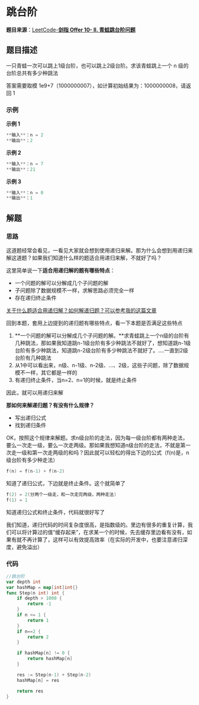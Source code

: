 # 跳台阶

**题目来源**：[LeetCode-**剑指 Offer 10- II. 青蛙跳台阶问题**](https://leetcode-cn.com/problems/qing-wa-tiao-tai-jie-wen-ti-lcof/)

## 题目描述

一只青蛙一次可以跳上1级台阶，也可以跳上2级台阶。求该青蛙跳上一个 n 级的台阶总共有多少种跳法

答案需要取模 1e9+7（1000000007），如计算初始结果为：1000000008，请返回 1

### 示例

**示例 1**

```go
**输入**：n = 2
**输出**：2
```

**示例 2**

```go
**输入**：n = 7
**输出**：21
```

**示例 3**

```go
**输入**：n = 0
**输出**：1
```

## 解题

### **思路**

这道题经常会看见，一看见大家就会想到使用递归来解。那为什么会想到用递归来解这道题？如果我们知道什么样的题适合用递归来解，不就好了吗？

这里简单说一下**适合用递归解的题有哪些特点**：

- 一个问题的解可以分解成几个子问题的解
- 子问题除了数据规模不一样，求解思路必须完全一样
- 存在递归终止条件

[关于什么题适合用递归解？如何解递归题？可以参考我的这篇文章](https://juejin.cn/post/6893750124556910606)

回到本题，套用上边提到的递归题有哪些特点，看一下本题是否满足这些特点

1. **一个问题的解可以分解成几个子问题的解。**求青蛙跳上一个n级的台阶有几种跳法，那如果我知道跳n-1级台阶有多少种跳法不就好了，想知道跳n-1级台阶有多少种跳法，知道跳n-2级台阶有多少种跳法不就好了。....一直到2级台阶有几种跳法
2. 从1中可以看出来，n级、n-1级、n-2级、...、2级，这些子问题，除了数据规模不一样，其它都是一样的
3. 有递归终止条件，当n=2、n=1的时候，就是终止条件

因此，就可以用递归来解

**那如何来解递归题？有没有什么规律？**

- 写出递归公式
- 找到递归条件

OK，按照这个规律来解题。求n级台阶的走法，因为每一级台阶都有两种走法，要么一次走一级，要么一次走两级。那如果我想知道n级台阶的走法，不就是第一次走一级和第一次走两级的和吗？因此就可以轻松的得出下边的公式（f(n)是，n级台阶有多少种走法）

```go
f(n) = f(n-1) + f(n-2)
```

知道了递归公式，下边就是终止条件。这个就简单了

```go
f(2) = 2(分两个一级走，和一次走完两级，两种走法)
f(1) = 1
```

知道递归公式和终止条件，代码就很好写了

我们知道，递归代码的时间复杂度很高，是指数级的。里边有很多的重复计算，我们可以将计算过的值“缓存起来”，在求某一个的时候，先去缓存里边看有没有，如果有就不再计算了，这样可以有效提高效率（在实际的开发中，也要注意递归深度，避免溢出）

### **代码**

```go
//跳台阶
var depth int
var hashMap = map[int]int{}
func Step(n int) int {
	if depth > 1000 {
		return -1
	}
	if n <= 1 {
		return 1
	}
	if n==2 {
		return 2
	}

	if hashMap[n] != 0 {
		return hashMap[n]
	}

	res := Step(n-1) + Step(n-2)
	hashMap[n] = res

	return res
}
```